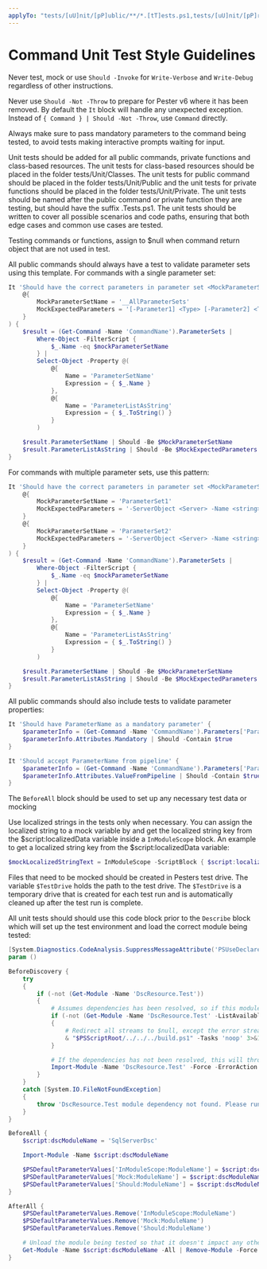 ```yaml
---
applyTo: "tests/[uU]nit/[pP]ublic/**/*.[tT]ests.ps1,tests/[uU]nit/[pP]rivate/**/*.[tT]ests.ps1"
---
```


# Command Unit Test Style Guidelines

Never test, mock or use `Should -Invoke` for `Write-Verbose` and `Write-Debug`
regardless of other instructions.

Never use `Should -Not -Throw` to prepare for Pester v6 where it has been
removed. By default the `It` block will handle any unexpected exception.
Instead of `{ Command } | Should -Not -Throw`, use `Command` directly.

Always make sure to pass mandatory parameters to the command being tested,
to avoid tests making interactive prompts waiting for input.

Unit tests should be added for all public commands, private functions and
class-based resources. The unit tests for class-based resources should be
placed in the folder tests/Unit/Classes. The unit tests for public command
should be placed in the folder tests/Unit/Public and the unit tests for
private functions should be placed in the folder tests/Unit/Private. The
unit tests should be named after the public command or private function
they are testing, but should have the suffix .Tests.ps1. The unit tests
should be written to cover all possible scenarios and code paths, ensuring
that both edge cases and common use cases are tested.

Testing commands or functions, assign to $null when command return object that are not used in test.

All public commands should always have a test to validate parameter sets
using this template. For commands with a single parameter set:

```powershell
It 'Should have the correct parameters in parameter set <MockParameterSetName>' -ForEach @(
    @{
        MockParameterSetName = '__AllParameterSets'
        MockExpectedParameters = '[-Parameter1] <Type> [-Parameter2] <Type> [<CommonParameters>]'
    }
) {
    $result = (Get-Command -Name 'CommandName').ParameterSets |
        Where-Object -FilterScript {
            $_.Name -eq $mockParameterSetName
        } |
        Select-Object -Property @(
            @{
                Name = 'ParameterSetName'
                Expression = { $_.Name }
            },
            @{
                Name = 'ParameterListAsString'
                Expression = { $_.ToString() }
            }
        )

    $result.ParameterSetName | Should -Be $MockParameterSetName
    $result.ParameterListAsString | Should -Be $MockExpectedParameters
}
```

For commands with multiple parameter sets, use this pattern:

```powershell
It 'Should have the correct parameters in parameter set <MockParameterSetName>' -ForEach @(
    @{
        MockParameterSetName = 'ParameterSet1'
        MockExpectedParameters = '-ServerObject <Server> -Name <string> -Parameter1 <string> [<CommonParameters>]'
    }
    @{
        MockParameterSetName = 'ParameterSet2'
        MockExpectedParameters = '-ServerObject <Server> -Name <string> -Parameter2 <uint> [<CommonParameters>]'
    }
) {
    $result = (Get-Command -Name 'CommandName').ParameterSets |
        Where-Object -FilterScript {
            $_.Name -eq $mockParameterSetName
        } |
        Select-Object -Property @(
            @{
                Name = 'ParameterSetName'
                Expression = { $_.Name }
            },
            @{
                Name = 'ParameterListAsString'
                Expression = { $_.ToString() }
            }
        )

    $result.ParameterSetName | Should -Be $MockParameterSetName
    $result.ParameterListAsString | Should -Be $MockExpectedParameters
}
```

All public commands should also include tests to validate parameter properties:

```powershell
It 'Should have ParameterName as a mandatory parameter' {
    $parameterInfo = (Get-Command -Name 'CommandName').Parameters['ParameterName']
    $parameterInfo.Attributes.Mandatory | Should -Contain $true
}

It 'Should accept ParameterName from pipeline' {
    $parameterInfo = (Get-Command -Name 'CommandName').Parameters['ParameterName']
    $parameterInfo.Attributes.ValueFromPipeline | Should -Contain $true
}
```

The `BeforeAll` block should be used to set up any necessary test data or mocking

Use localized strings in the tests only when necessary. You can assign the
localized string to a mock variable by and get the localized string key
from the $script:localizedData variable inside a `InModuleScope` block.
An example to get a localized string key from the $script:localizedData variable:

```powershell
$mockLocalizedStringText = InModuleScope -ScriptBlock { $script:localizedData.LocalizedStringKey }
```

Files that need to be mocked should be created in Pesters test drive. The
variable `$TestDrive` holds the path to the test drive. The `$TestDrive` is a
temporary drive that is created for each test run and is automatically
cleaned up after the test run is complete.

All unit tests should should use this code block prior to the `Describe` block
which will set up the test environment and load the correct module being tested:

```powershell
[System.Diagnostics.CodeAnalysis.SuppressMessageAttribute('PSUseDeclaredVarsMoreThanAssignments', '')]
param ()

BeforeDiscovery {
    try
    {
        if (-not (Get-Module -Name 'DscResource.Test'))
        {
            # Assumes dependencies has been resolved, so if this module is not available, run 'noop' task.
            if (-not (Get-Module -Name 'DscResource.Test' -ListAvailable))
            {
                # Redirect all streams to $null, except the error stream (stream 2)
                & "$PSScriptRoot/../../../build.ps1" -Tasks 'noop' 3>&1 4>&1 5>&1 6>&1 > $null
            }

            # If the dependencies has not been resolved, this will throw an error.
            Import-Module -Name 'DscResource.Test' -Force -ErrorAction 'Stop'
        }
    }
    catch [System.IO.FileNotFoundException]
    {
        throw 'DscResource.Test module dependency not found. Please run ".\build.ps1 -ResolveDependency -Tasks build" first.'
    }
}

BeforeAll {
    $script:dscModuleName = 'SqlServerDsc'

    Import-Module -Name $script:dscModuleName

    $PSDefaultParameterValues['InModuleScope:ModuleName'] = $script:dscModuleName
    $PSDefaultParameterValues['Mock:ModuleName'] = $script:dscModuleName
    $PSDefaultParameterValues['Should:ModuleName'] = $script:dscModuleName
}

AfterAll {
    $PSDefaultParameterValues.Remove('InModuleScope:ModuleName')
    $PSDefaultParameterValues.Remove('Mock:ModuleName')
    $PSDefaultParameterValues.Remove('Should:ModuleName')

    # Unload the module being tested so that it doesn't impact any other tests.
    Get-Module -Name $script:dscModuleName -All | Remove-Module -Force
}
```
